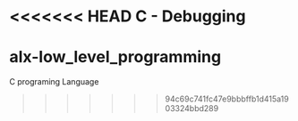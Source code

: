 <<<<<<< HEAD
C - Debugging
=======
# alx-low_level_programming
C programing Language
>>>>>>> 94c69c741fc47e9bbbffb1d415a1903324bbd289
